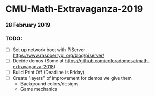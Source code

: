 # CMU-Math-Extravaganza-2019
### 28 February 2019

### TODO:
- [ ] Set up network boot with PiServer https://www.raspberrypi.org/blog/piserver/
- [ ] Decide demos (Some at https://github.com/coloradomesa/math-extravaganza-2018)
- [ ] Build Print Off (Deadline is Friday)
- [ ] Create "layers" of improvement for demos we give them
   - Background colors/designs
   - Game mechanics
